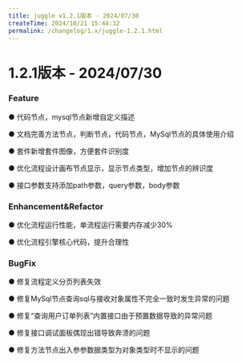```yaml
---
title: juggle v1.2.1版本 - 2024/07/30
createTime: 2024/10/21 15:44:32
permalink: /changelog/1.x/juggle-1.2.1.html
---
```

# 1.2.1版本 - 2024/07/30



### Feature

● 代码节点，mysql节点新增自定义描述

● 文档完善方法节点，判断节点，代码节点，MySql节点的具体使用介绍

● 套件新增套件图像，方便套件识别度

● 优化流程设计画布节点显示，显示节点类型，增加节点的辨识度

● 接口参数支持添加path参数，query参数，body参数


### Enhancement&Refactor

● 优化流程运行性能，单流程运行需要内存减少30%

● 优化流程引擎核心代码，提升合理性

### BugFix

● 修复流程定义分页列表失效

● 修复MySql节点查询sql与接收对象属性不完全一致时发生异常的问题

● 修复“查询用户订单列表”内置接口由于预置数据导致的异常问题

● 修复接口调试面板偶现出错导致奔溃的问题

● 修复方法节点出入参参数据类型为对象类型时不显示的问题

